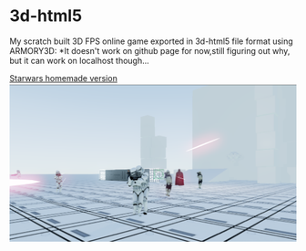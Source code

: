 # 3d-html5
My scratch built 3D FPS online game exported in 3d-html5 file format using ARMORY3D:
*It doesn't work on github page for now,still figuring out why, but it can work on localhost though...
<p>
<a href="https://osernchang.github.io/ArmoryTest/build_template _1_/html5/index.html" target="_blank" >Starwars homemade version</a>
  <BR><img src="/img/preview.PNG" >
</p>
